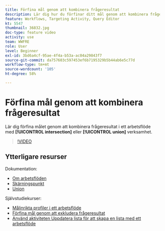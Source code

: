 ```yaml
---
title: Förfina mål genom att kombinera frågeresultat
description: Lär dig hur du förfinar ditt mål genom att kombinera frågeresultat i ett arbetsflöde med skärnings- eller unionsaktiviteterna.
feature: Workflows, Targeting Activity, Query Editor
kt: 5547
thumbnail: 36832.jpg
doc-type: feature video
activity: use
team: WWFRE
role: User
level: Beginner
exl-id: 3bd6a4cf-95ae-4f4a-b53a-ac04a29843f7
source-git-commit: da757603c597453ef6b7195329b5b44ab6e5c77d
workflow-type: tm+mt
source-wordcount: '105'
ht-degree: 58%

---
```


# Förfina mål genom att kombinera frågeresultat

Lär dig förfina målet genom att kombinera frågeresultat i ett arbetsflöde med **[!UICONTROL intersection]** eller **[!UICONTROL union]** verksamhet.

>[!VIDEO](https://video.tv.adobe.com/v/36832?quality=12)

## Ytterligare resurser

Dokumentation:

* [Om arbetsflöden](https://experienceleague.adobe.com/docs/campaign-classic/using/automating-with-workflows/introduction/about-workflows.html)
* [Skärningspunkt](https://experienceleague.adobe.com/docs/campaign-classic/using/automating-with-workflows/targeting-activities/intersection.html)
* [Union](https://experienceleague.adobe.com/docs/campaign-classic/using/automating-with-workflows/targeting-activities/union.html)

Självstudiekurser:

* [Målinrikta profiler i ett arbetsflöde](/help/getting-started/targeting-profiles-in-a-workflow.md)
* [Förfina mål genom att exkludera frågeresultat](/help/automating-with-workflows/refining-targets-by-excluding-query-results.md)
* [Använd aktiviteten Uppdatera lista för att skapa en lista med ett arbetsflöde](/help/automating-with-workflows/using-the-update-list-activity.md)
